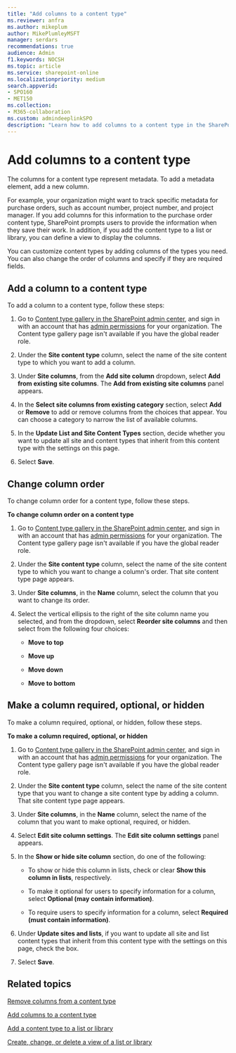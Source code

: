 ```yaml
---
title: "Add columns to a content type"
ms.reviewer: anfra
ms.author: mikeplum
author: MikePlumleyMSFT
manager: serdars
recommendations: true
audience: Admin
f1.keywords: NOCSH
ms.topic: article
ms.service: sharepoint-online
ms.localizationpriority: medium
search.appverid:
- SPO160
- MET150
ms.collection:  
- M365-collaboration
ms.custom: admindeeplinkSPO
description: "Learn how to add columns to a content type in the SharePoint admin center."
---
```


# Add columns to a content type

The columns for a content type represent metadata. To add a metadata element, add a new column.

For example, your organization might want to track specific metadata for purchase orders, such as account number, project number, and project manager. If you add columns for this information to the purchase order content type, SharePoint prompts users to provide the information when they save their work. In addition, if you add the content type to a list or library, you can define a view to display the columns.

You can customize content types by adding columns of the types you need. You can also change the order of columns and specify if they are required fields.

## Add a column to a content type

To add a column to a content type, follow these steps:

1. Go to <a href="https://go.microsoft.com/fwlink/?linkid=2185074" target="_blank">Content type gallery in the SharePoint admin center</a>, and sign in with an account that has [admin permissions](./sharepoint-admin-role.md) for your organization. The Content type gallery page isn't available if you have the global reader role. 

2. Under the **Site content type** column, select the name of the site content type to which you want to add a column.

3. Under **Site columns**, from the **Add site column** dropdown, select **Add from existing site columns**. The **Add from existing site columns** panel appears.

4. In the **Select site columns from existing category** section, select **Add** or **Remove** to add or remove columns from the choices that appear. You can choose a category to narrow the list of available columns.

5. In the **Update List and Site Content Types** section, decide whether you want to update all site and content types that inherit from this content type with the settings on this page.

6. Select **Save**.

## Change column order

To change column order for a content type, follow these steps.

**To change column order on a content type**

1. Go to <a href="https://go.microsoft.com/fwlink/?linkid=2185074" target="_blank">Content type gallery in the SharePoint admin center</a>, and sign in with an account that has [admin permissions](./sharepoint-admin-role.md) for your organization. The Content type gallery page isn't available if you have the global reader role. 

2. Under the **Site content type** column, select the name of the site content type to which you want to change a column's order. That site content type page appears.

3. Under **Site columns**, in the **Name** column, select the column that you want to change its order.

4. Select the vertical ellipsis to the right of the site column name you selected, and from the dropdown, select **Reorder site columns** and then select from the following four choices:

    - **Move to top**

    - **Move up**

    - **Move down**

    - **Move to bottom**

## Make a column required, optional, or hidden

To make a column required, optional, or hidden, follow these steps.

**To make a column required, optional, or hidden**

1. Go to <a href="https://go.microsoft.com/fwlink/?linkid=2185074" target="_blank">Content type gallery in the SharePoint admin center</a>, and sign in with an account that has [admin permissions](./sharepoint-admin-role.md) for your organization. The Content type gallery page isn't available if you have the global reader role. 

2. Under the **Site content type** column, select the name of the site content type that you want to change a site content type by adding a column. That site content type page appears.

3. Under **Site columns**, in the **Name** column, select the name of the column that you want to make optional, required, or hidden.

4. Select **Edit site column settings**. The **Edit site column settings** panel appears.

5. In the **Show or hide site column** section, do one of the following:

    - To show or hide this column in lists, check or clear **Show this column in lists**, respectively.

    - To make it optional for users to specify information for a column, select **Optional (may contain information)**.

    - To require users to specify information for a column, select **Required (must contain information)**.
    
6. Under **Update sites and lists**, if you want to update all site and list content types that inherit from this content type with the settings on this page, check the box.

7. Select **Save**.

## Related topics

[Remove columns from a content type](remove-columns-content-type.md)

[Add columns to a content type](https://support.microsoft.com/office/1806e29e-8bcd-4058-b0e7-3aac40a3ae9a)

[Add a content type to a list or library](https://support.microsoft.com/office/917366ae-f7a2-47ad-87a5-9689a1884e60)

[Create, change, or delete a view of a list or library](https://support.microsoft.com/office/27ae65b8-bc5b-4949-b29b-4ee87144a9c9)